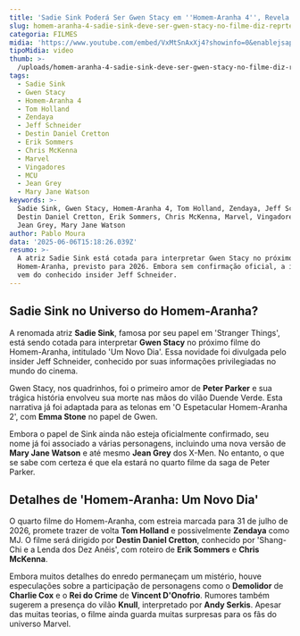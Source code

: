 ```yaml
---
title: 'Sadie Sink Poderá Ser Gwen Stacy em ''Homem-Aranha 4'', Revela Insider'
slug: homem-aranha-4-sadie-sink-deve-ser-gwen-stacy-no-filme-diz-reprter
categoria: FILMES
midia: 'https://www.youtube.com/embed/VxMtSnAxXj4?showinfo=0&enablejsapi=1'
tipoMidia: video
thumb: >-
  /uploads/homem-aranha-4-sadie-sink-deve-ser-gwen-stacy-no-filme-diz-reprter-thumb.png
tags:
  - Sadie Sink
  - Gwen Stacy
  - Homem-Aranha 4
  - Tom Holland
  - Zendaya
  - Jeff Schneider
  - Destin Daniel Cretton
  - Erik Sommers
  - Chris McKenna
  - Marvel
  - Vingadores
  - MCU
  - Jean Grey
  - Mary Jane Watson
keywords: >-
  Sadie Sink, Gwen Stacy, Homem-Aranha 4, Tom Holland, Zendaya, Jeff Schneider,
  Destin Daniel Cretton, Erik Sommers, Chris McKenna, Marvel, Vingadores, MCU,
  Jean Grey, Mary Jane Watson
author: Pablo Moura
data: '2025-06-06T15:18:26.039Z'
resumo: >-
  A atriz Sadie Sink está cotada para interpretar Gwen Stacy no próximo filme do
  Homem-Aranha, previsto para 2026. Embora sem confirmação oficial, a informação
  vem do conhecido insider Jeff Schneider.
---
```


## Sadie Sink no Universo do Homem-Aranha?

A renomada atriz **Sadie Sink**, famosa por seu papel em 'Stranger Things', está sendo cotada para interpretar **Gwen Stacy** no próximo filme do Homem-Aranha, intitulado 'Um Novo Dia'. Essa novidade foi divulgada pelo insider Jeff Schneider, conhecido por suas informações privilegiadas no mundo do cinema.

Gwen Stacy, nos quadrinhos, foi o primeiro amor de **Peter Parker** e sua trágica história envolveu sua morte nas mãos do vilão Duende Verde. Esta narrativa já foi adaptada para as telonas em 'O Espetacular Homem-Aranha 2', com **Emma Stone** no papel de Gwen.

Embora o papel de Sink ainda não esteja oficialmente confirmado, seu nome já foi associado a várias personagens, incluindo uma nova versão de **Mary Jane Watson** e até mesmo **Jean Grey** dos X-Men. No entanto, o que se sabe com certeza é que ela estará no quarto filme da saga de Peter Parker.

## Detalhes de 'Homem-Aranha: Um Novo Dia'

O quarto filme do Homem-Aranha, com estreia marcada para 31 de julho de 2026, promete trazer de volta **Tom Holland** e possivelmente **Zendaya** como MJ. O filme será dirigido por **Destin Daniel Cretton**, conhecido por 'Shang-Chi e a Lenda dos Dez Anéis', com roteiro de **Erik Sommers** e **Chris McKenna**.

Embora muitos detalhes do enredo permaneçam um mistério, houve especulações sobre a participação de personagens como o **Demolidor** de **Charlie Cox** e o **Rei do Crime** de **Vincent D'Onofrio**. Rumores também sugerem a presença do vilão **Knull**, interpretado por **Andy Serkis**. Apesar das muitas teorias, o filme ainda guarda muitas surpresas para os fãs do universo Marvel.
